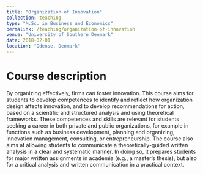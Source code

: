 ```yaml
---
title: "Organization of Innovation"
collection: teaching
type: "M.Sc. in Business and Economics"
permalink: /teaching/organization-of-innovation
venue: "University of Southern Denmark"
date: 2018-02-01
location: "Odense, Denmark"
---
```


# Course description
By organizing effectively, firms can foster innovation. This course aims for students to develop competences to identify and reflect how organization design affects innovation, and to develop recommendations for action, based on a scientific and structured analysis and using theoretical frameworks. These competences and skills are relevant for students seeking a career in both private and public organizations, for example in functions such as business development, planning and organizing, innovation management, consulting, or entrepreneurship. The course also aims at allowing students to communicate a theoretically-guided written analysis in a clear and systematic manner. In doing so, it prepares students for major written assignments in academia (e.g., a master’s thesis), but also for a critical analysis and written communication in a practical context.
